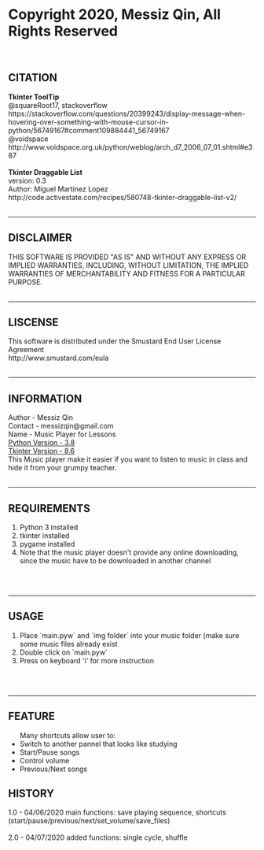 # Copyright 2020, Messiz Qin, All Rights Reserved
<br />
<h2>CITATION</h2>
<b>Tkinter ToolTip</b><br />
@squareRoot17, stackoverflow<br />
https://stackoverflow.com/questions/20399243/display-message-when-hovering-over-something-with-mouse-cursor-in-python/56749167#comment109884441_56749167<br />
@voidspace<br />
http://www.voidspace.org.uk/python/weblog/arch_d7_2006_07_01.shtml#e387<br />
<br />
<b>Tkinter Draggable List</b><br />
version: 0.3<br />
Author: Miguel Martinez Lopez<br />
http://code.activestate.com/recipes/580748-tkinter-draggable-list-v2/
<br /><br />
<hr />
<h2>DISCLAIMER</h2>
THIS SOFTWARE IS PROVIDED "AS IS" AND WITHOUT ANY EXPRESS OR IMPLIED WARRANTIES, INCLUDING, WITHOUT LIMITATION, THE IMPLIED WARRANTIES OF MERCHANTABILITY AND FITNESS FOR A PARTICULAR PURPOSE.
<br /><br />
<hr />
<h2>LISCENSE</h2>
This software is distributed under the Smustard End User License Agreement<br />
http://www.smustard.com/eula
<br /><br />
<hr />
<h2>INFORMATION</h2>
Author - Messiz Qin<br />
Contact - messizqin@gmail.com<br />
Name - Music Player for Lessons<br />
<u>Python Version - 3.8</u><br />
<u>Tkinter Version - 8.6</u><br />
This Music player make it easier if you want to listen to music in class and hide it from your grumpy teacher.
<br /><br />
<hr />
<h2>REQUIREMENTS</h2>
<ol>
  <li>Python 3 installed</li>
  <li>tkinter installed</li>
  <li>pygame installed</li>
  <li>Note that the music player doesn't provide any online downloading, since the music have to be downloaded in another channel</li>
</ol>
<br /><br />
<hr />
<h2>USAGE</h2>
<ol>
  <li>Place `main.pyw` and `img folder` into your music folder (make sure some music files already exist</li>
  <li>Double click on `main.pyw`</li>
  <li>Press on keyboard 'i' for more instruction</li>
</ol>
<br /><br />
<hr />
<h2>FEATURE</h2>
<ul>
Many shortcuts allow user to:
<li>Switch to another pannel that looks like studying</li>
<li>Start/Pause songs</li>
<li>Control volume</li>
<li>Previous/Next songs</li>
</ul>
<h2>HISTORY</h2>
1.0 - 04/06/2020
main functions: save playing sequence, shortcuts (start/pause/previous/next/set_volume/save_files)<br /><br />
2.0 - 04/07/2020
added functions: single cycle, shuffle<br /><br />
